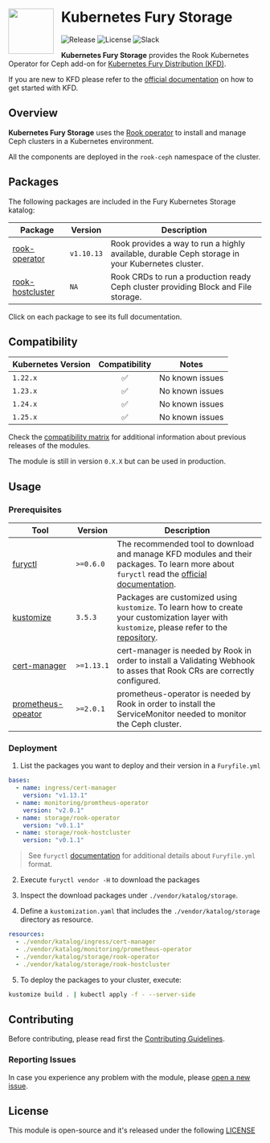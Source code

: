 <h1>
    <img src="https://github.com/sighupio/fury-distribution/blob/main/docs/assets/fury-epta-white.png?raw=true" align="left" width="90" style="margin-right: 15px"/>
    Kubernetes Fury Storage
</h1>

![Release](https://img.shields.io/badge/Latest%20Release-v0.1.1-blue)
![License](https://img.shields.io/github/license/sighupio/fury-kubernetes-logging?label=License)
![Slack](https://img.shields.io/badge/slack-@kubernetes/fury-yellow.svg?logo=slack&label=Slack)

<!-- <KFD-DOCS> -->

**Kubernetes Fury Storage** provides the Rook Kubernetes Operator for Ceph add-on for [Kubernetes Fury Distribution (KFD)][kfd-repo].

If you are new to KFD please refer to the [official documentation][kfd-docs] on how to get started with KFD.

## Overview

**Kubernetes Fury Storage** uses the [Rook operator][rook-page] to install and manage Ceph clusters in a Kubernetes environment.

All the components are deployed in the `rook-ceph` namespace of the cluster.

## Packages

The following packages are included in the Fury Kubernetes Storage katalog:

| Package                                      | Version   | Description                                                                                                                                          |
|----------------------------------------------|-----------|-------------------------------------------------------------------------------------------------|
| [rook-operator](katalog/rook-operator)       | `v1.10.13`| Rook provides a way to run a highly available, durable Ceph storage in your Kubernetes cluster. |
| [rook-hostcluster](katalog/rook-hostcluster) | `NA`      | Rook CRDs to run a production ready Ceph cluster providing Block and File storage.              |                                                                                                 |

Click on each package to see its full documentation.

## Compatibility

| Kubernetes Version |   Compatibility    | Notes                                               |
|--------------------|:------------------:|-----------------------------------------------------|
| `1.22.x`           | :white_check_mark: | No known issues                                     |
| `1.23.x`           | :white_check_mark: | No known issues                                     |
| `1.24.x`           | :white_check_mark: | No known issues                                     |
| `1.25.x`           | :white_check_mark: | No known issues                                     |

Check the [compatibility matrix][compatibility-matrix] for additional information about previous releases of the modules.

The module is still in version `0.X.X` but can be used in production.

## Usage

### Prerequisites

| Tool                                  | Version    | Description                                                                                                                                                    |
|---------------------------------------|------------|----------------------------------------------------------------------------------------------------------------------------------------------------------------|
| [furyctl][furyctl-repo]               | `>=0.6.0`  | The recommended tool to download and manage KFD modules and their packages. To learn more about `furyctl` read the [official documentation][furyctl-repo].     |
| [kustomize][kustomize-repo]           | `3.5.3`    | Packages are customized using `kustomize`. To learn how to create your customization layer with `kustomize`, please refer to the [repository][kustomize-repo]. |
| [cert-manager][fury-ingress]          | `>=1.13.1` | cert-manager is needed by Rook in order to install a Validating Webhook to asses that Rook CRs are correctly configured.                                       |
| [prometheus-opeator][fury-monitoring] | `>=2.0.1`  | prometheus-operator is needed by Rook in order to install the ServiceMonitor needed to monitor the Ceph cluster.                                               |

### Deployment

1. List the packages you want to deploy and their version in a `Furyfile.yml`

```yaml
bases:
  - name: ingress/cert-manager
    version: "v1.13.1"
  - name: monitoring/promtheus-operator
    version: "v2.0.1"
  - name: storage/rook-operator
    version: "v0.1.1"
  - name: storage/rook-hostcluster
    version: "v0.1.1"
```

> See `furyctl` [documentation][furyctl-repo] for additional details about `Furyfile.yml` format.

2. Execute `furyctl vendor -H` to download the packages

3. Inspect the download packages under `./vendor/katalog/storage`.

4. Define a `kustomization.yaml` that includes the `./vendor/katalog/storage` directory as resource.

```yaml
resources:
  - ./vendor/katalog/ingress/cert-manager
  - ./vendor/katalog/monitoring/prometheus-operator
  - ./vendor/katalog/storage/rook-operator
  - ./vendor/katalog/storage/rook-hostcluster
```

5. To deploy the packages to your cluster, execute:

```bash
kustomize build . | kubectl apply -f - --server-side
```

<!-- Links -->

[rook-page]: https://rook.io
[kfd-repo]: https://github.com/sighupio/fury-distribution
[furyctl-repo]: https://github.com/sighupio/furyctl
[kustomize-repo]: https://github.com/kubernetes-sigs/kustomize
[kfd-docs]: https://docs.kubernetesfury.com/docs/distribution/
[compatibility-matrix]: https://github.com/sighupio/fury-kubernetes-storage/blob/main/docs/COMPATIBILITY_MATRIX.md
[fury-ingress]: https://github.com/sighupio/fury-kubernetes-ingress/tree/main/katalog/cert-manager
[fury-monitoring]: https://github.com/sighupio/fury-kubernetes-monitoring/tree/main/katalog/prometheus-operator

<!-- </KFD-DOCS> -->

<!-- <FOOTER> -->

## Contributing

Before contributing, please read first the [Contributing Guidelines](https://docs.kubernetesfury.com/docs/contribute/).

### Reporting Issues

In case you experience any problem with the module, please [open a new issue](https://github.com/sighupio/fury-kubernetes-storage/issues/new/choose).

## License

This module is open-source and it's released under the following [LICENSE](LICENSE)

<!-- </FOOTER> -->
